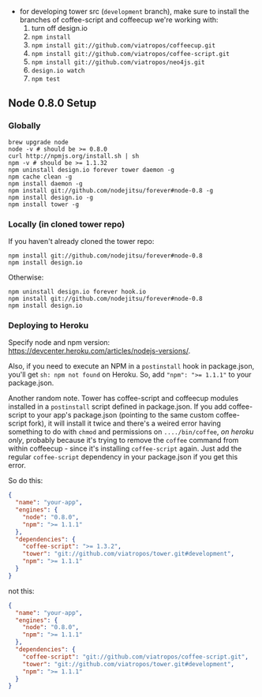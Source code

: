 - for developing tower src (`development` branch), make sure to install the branches of coffee-script and coffeecup we're working with:
  1. turn off design.io
  2. `npm install`
  3. `npm install git://github.com/viatropos/coffeecup.git`
  4. `npm install git://github.com/viatropos/coffee-script.git`
  5. `npm install git://github.com/viatropos/neo4js.git`
  5. `design.io watch`
  6. `npm test`

## Node 0.8.0 Setup

### Globally

```
brew upgrade node
node -v # should be >= 0.8.0
curl http://npmjs.org/install.sh | sh
npm -v # should be >= 1.1.32
npm uninstall design.io forever tower daemon -g
npm cache clean -g
npm install daemon -g
npm install git://github.com/nodejitsu/forever#node-0.8 -g
npm install design.io -g
npm install tower -g
```

### Locally (in cloned tower repo)

If you haven't already cloned the tower repo:

```
npm install git://github.com/nodejitsu/forever#node-0.8
npm install design.io
```

Otherwise:

```
npm uninstall design.io forever hook.io
npm install git://github.com/nodejitsu/forever#node-0.8
npm install design.io
```

### Deploying to Heroku

Specify node and npm version: https://devcenter.heroku.com/articles/nodejs-versions/.

Also, if you need to execute an NPM in a `postinstall` hook in package.json, you'll get `sh: npm not found` on Heroku. So, add `"npm": ">= 1.1.1"` to your package.json.

Another random note. Tower has coffee-script and coffeecup modules installed in a `postinstall` script defined in package.json. If you add coffee-script to your app's package.json (pointing to the same custom coffee-script fork), it will install it twice and there's a weired error having something to do with `chmod` and permissions on `..../bin/coffee`, _on heroku only_, probably because it's trying to remove the `coffee` command from within coffeecup - since it's installing `coffee-script` again. Just add the regular `coffee-script` dependency in your package.json if you get this error.

So do this:

``` json
{
  "name": "your-app",
  "engines": {
    "node": "0.8.0",
    "npm": ">= 1.1.1"
  },
  "dependencies": {
    "coffee-script": ">= 1.3.2",
    "tower": "git://github.com/viatropos/tower.git#development",
    "npm": ">= 1.1.1"
  }
}
```

not this:

``` json
{
  "name": "your-app",
  "engines": {
    "node": "0.8.0",
    "npm": ">= 1.1.1"
  },
  "dependencies": {
    "coffee-script": "git://github.com/viatropos/coffee-script.git",
    "tower": "git://github.com/viatropos/tower.git#development",
    "npm": ">= 1.1.1"
  }
}
```